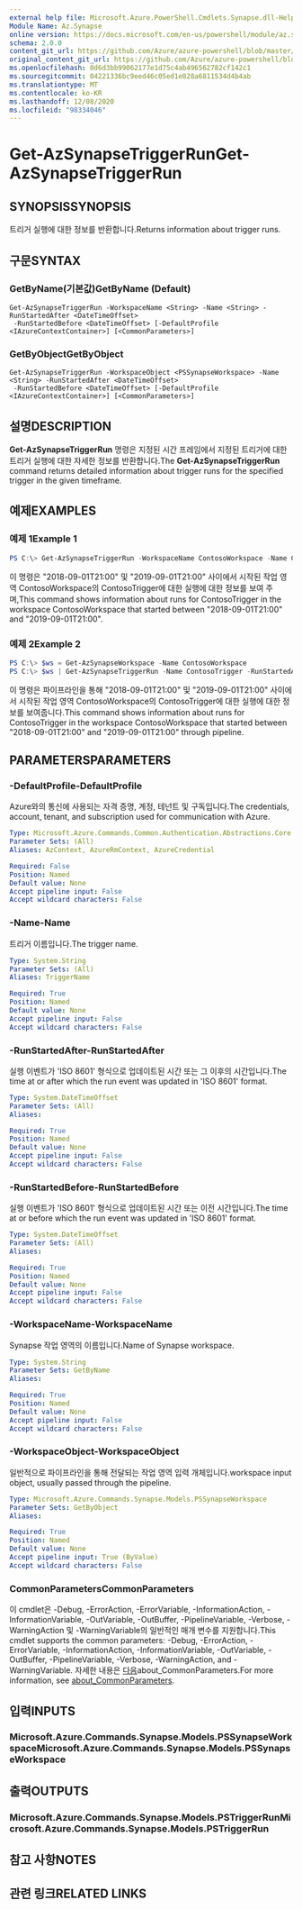 ```yaml
---
external help file: Microsoft.Azure.PowerShell.Cmdlets.Synapse.dll-Help.xml
Module Name: Az.Synapse
online version: https://docs.microsoft.com/en-us/powershell/module/az.synapse/get-azsynapsetriggerrun
schema: 2.0.0
content_git_url: https://github.com/Azure/azure-powershell/blob/master/src/Synapse/Synapse/help/Get-AzSynapseTriggerRun.md
original_content_git_url: https://github.com/Azure/azure-powershell/blob/master/src/Synapse/Synapse/help/Get-AzSynapseTriggerRun.md
ms.openlocfilehash: 0d6d3bb99062177e1d75c4ab496562782cf142c1
ms.sourcegitcommit: 04221336bc9eed46c05ed1e828a6811534d4b4ab
ms.translationtype: MT
ms.contentlocale: ko-KR
ms.lasthandoff: 12/08/2020
ms.locfileid: "98334046"
---
```

# <span data-ttu-id="ac840-101">Get-AzSynapseTriggerRun</span><span class="sxs-lookup"><span data-stu-id="ac840-101">Get-AzSynapseTriggerRun</span></span>

## <span data-ttu-id="ac840-102">SYNOPSIS</span><span class="sxs-lookup"><span data-stu-id="ac840-102">SYNOPSIS</span></span>
<span data-ttu-id="ac840-103">트리거 실행에 대한 정보를 반환합니다.</span><span class="sxs-lookup"><span data-stu-id="ac840-103">Returns information about trigger runs.</span></span>

## <span data-ttu-id="ac840-104">구문</span><span class="sxs-lookup"><span data-stu-id="ac840-104">SYNTAX</span></span>

### <span data-ttu-id="ac840-105">GetByName(기본값)</span><span class="sxs-lookup"><span data-stu-id="ac840-105">GetByName (Default)</span></span>
```
Get-AzSynapseTriggerRun -WorkspaceName <String> -Name <String> -RunStartedAfter <DateTimeOffset>
 -RunStartedBefore <DateTimeOffset> [-DefaultProfile <IAzureContextContainer>] [<CommonParameters>]
```

### <span data-ttu-id="ac840-106">GetByObject</span><span class="sxs-lookup"><span data-stu-id="ac840-106">GetByObject</span></span>
```
Get-AzSynapseTriggerRun -WorkspaceObject <PSSynapseWorkspace> -Name <String> -RunStartedAfter <DateTimeOffset>
 -RunStartedBefore <DateTimeOffset> [-DefaultProfile <IAzureContextContainer>] [<CommonParameters>]
```

## <span data-ttu-id="ac840-107">설명</span><span class="sxs-lookup"><span data-stu-id="ac840-107">DESCRIPTION</span></span>
<span data-ttu-id="ac840-108">**Get-AzSynapseTriggerRun** 명령은 지정된 시간 프레임에서 지정된 트리거에 대한 트리거 실행에 대한 자세한 정보를 반환합니다.</span><span class="sxs-lookup"><span data-stu-id="ac840-108">The **Get-AzSynapseTriggerRun** command returns detailed information about trigger runs for the specified trigger in the given timeframe.</span></span>

## <span data-ttu-id="ac840-109">예제</span><span class="sxs-lookup"><span data-stu-id="ac840-109">EXAMPLES</span></span>

### <span data-ttu-id="ac840-110">예제 1</span><span class="sxs-lookup"><span data-stu-id="ac840-110">Example 1</span></span>
```powershell
PS C:\> Get-AzSynapseTriggerRun -WorkspaceName ContosoWorkspace -Name ContosoTrigger -RunStartedAfter [DateTimeOffset]"2018-09-01T21:00" -RunStartedBefore [DateTimeOffset]"2019-09-01T21:00"
```

<span data-ttu-id="ac840-111">이 명령은 "2018-09-01T21:00" 및 "2019-09-01T21:00" 사이에서 시작된 작업 영역 ContosoWorkspace의 ContosoTrigger에 대한 실행에 대한 정보를 보여 주며,</span><span class="sxs-lookup"><span data-stu-id="ac840-111">This command shows information about runs for ContosoTrigger in the workspace ContosoWorkspace that started between "2018-09-01T21:00" and "2019-09-01T21:00".</span></span>

### <span data-ttu-id="ac840-112">예제 2</span><span class="sxs-lookup"><span data-stu-id="ac840-112">Example 2</span></span>
```powershell
PS C:\> $ws = Get-AzSynapseWorkspace -Name ContosoWorkspace
PS C:\> $ws | Get-AzSynapseTriggerRun -Name ContosoTrigger -RunStartedAfter [DateTimeOffset]"2018-09-01T21:00" -RunStartedBefore [DateTimeOffset]"2019-09-01T21:00"
```

<span data-ttu-id="ac840-113">이 명령은 파이프라인을 통해 "2018-09-01T21:00" 및 "2019-09-01T21:00" 사이에서 시작된 작업 영역 ContosoWorkspace의 ContosoTrigger에 대한 실행에 대한 정보를 보여줍니다.</span><span class="sxs-lookup"><span data-stu-id="ac840-113">This command shows information about runs for ContosoTrigger in the workspace ContosoWorkspace that started between "2018-09-01T21:00" and "2019-09-01T21:00" through pipeline.</span></span>

## <span data-ttu-id="ac840-114">PARAMETERS</span><span class="sxs-lookup"><span data-stu-id="ac840-114">PARAMETERS</span></span>

### <span data-ttu-id="ac840-115">-DefaultProfile</span><span class="sxs-lookup"><span data-stu-id="ac840-115">-DefaultProfile</span></span>
<span data-ttu-id="ac840-116">Azure와의 통신에 사용되는 자격 증명, 계정, 테넌트 및 구독입니다.</span><span class="sxs-lookup"><span data-stu-id="ac840-116">The credentials, account, tenant, and subscription used for communication with Azure.</span></span>

```yaml
Type: Microsoft.Azure.Commands.Common.Authentication.Abstractions.Core.IAzureContextContainer
Parameter Sets: (All)
Aliases: AzContext, AzureRmContext, AzureCredential

Required: False
Position: Named
Default value: None
Accept pipeline input: False
Accept wildcard characters: False
```

### <span data-ttu-id="ac840-117">-Name</span><span class="sxs-lookup"><span data-stu-id="ac840-117">-Name</span></span>
<span data-ttu-id="ac840-118">트리거 이름입니다.</span><span class="sxs-lookup"><span data-stu-id="ac840-118">The trigger name.</span></span>

```yaml
Type: System.String
Parameter Sets: (All)
Aliases: TriggerName

Required: True
Position: Named
Default value: None
Accept pipeline input: False
Accept wildcard characters: False
```

### <span data-ttu-id="ac840-119">-RunStartedAfter</span><span class="sxs-lookup"><span data-stu-id="ac840-119">-RunStartedAfter</span></span>
<span data-ttu-id="ac840-120">실행 이벤트가 'ISO 8601' 형식으로 업데이트된 시간 또는 그 이후의 시간입니다.</span><span class="sxs-lookup"><span data-stu-id="ac840-120">The time at or after which the run event was updated in 'ISO 8601' format.</span></span>

```yaml
Type: System.DateTimeOffset
Parameter Sets: (All)
Aliases:

Required: True
Position: Named
Default value: None
Accept pipeline input: False
Accept wildcard characters: False
```

### <span data-ttu-id="ac840-121">-RunStartedBefore</span><span class="sxs-lookup"><span data-stu-id="ac840-121">-RunStartedBefore</span></span>
<span data-ttu-id="ac840-122">실행 이벤트가 'ISO 8601' 형식으로 업데이트된 시간 또는 이전 시간입니다.</span><span class="sxs-lookup"><span data-stu-id="ac840-122">The time at or before which the run event was updated in 'ISO 8601' format.</span></span>

```yaml
Type: System.DateTimeOffset
Parameter Sets: (All)
Aliases:

Required: True
Position: Named
Default value: None
Accept pipeline input: False
Accept wildcard characters: False
```

### <span data-ttu-id="ac840-123">-WorkspaceName</span><span class="sxs-lookup"><span data-stu-id="ac840-123">-WorkspaceName</span></span>
<span data-ttu-id="ac840-124">Synapse 작업 영역의 이름입니다.</span><span class="sxs-lookup"><span data-stu-id="ac840-124">Name of Synapse workspace.</span></span>

```yaml
Type: System.String
Parameter Sets: GetByName
Aliases:

Required: True
Position: Named
Default value: None
Accept pipeline input: False
Accept wildcard characters: False
```

### <span data-ttu-id="ac840-125">-WorkspaceObject</span><span class="sxs-lookup"><span data-stu-id="ac840-125">-WorkspaceObject</span></span>
<span data-ttu-id="ac840-126">일반적으로 파이프라인을 통해 전달되는 작업 영역 입력 개체입니다.</span><span class="sxs-lookup"><span data-stu-id="ac840-126">workspace input object, usually passed through the pipeline.</span></span>

```yaml
Type: Microsoft.Azure.Commands.Synapse.Models.PSSynapseWorkspace
Parameter Sets: GetByObject
Aliases:

Required: True
Position: Named
Default value: None
Accept pipeline input: True (ByValue)
Accept wildcard characters: False
```

### <span data-ttu-id="ac840-127">CommonParameters</span><span class="sxs-lookup"><span data-stu-id="ac840-127">CommonParameters</span></span>
<span data-ttu-id="ac840-128">이 cmdlet은 -Debug, -ErrorAction, -ErrorVariable, -InformationAction, -InformationVariable, -OutVariable, -OutBuffer, -PipelineVariable, -Verbose, -WarningAction 및 -WarningVariable의 일반적인 매개 변수를 지원합니다.</span><span class="sxs-lookup"><span data-stu-id="ac840-128">This cmdlet supports the common parameters: -Debug, -ErrorAction, -ErrorVariable, -InformationAction, -InformationVariable, -OutVariable, -OutBuffer, -PipelineVariable, -Verbose, -WarningAction, and -WarningVariable.</span></span> <span data-ttu-id="ac840-129">자세한 내용은 [다음](http://go.microsoft.com/fwlink/?LinkID=113216)about_CommonParameters.</span><span class="sxs-lookup"><span data-stu-id="ac840-129">For more information, see [about_CommonParameters](http://go.microsoft.com/fwlink/?LinkID=113216).</span></span>

## <span data-ttu-id="ac840-130">입력</span><span class="sxs-lookup"><span data-stu-id="ac840-130">INPUTS</span></span>

### <span data-ttu-id="ac840-131">Microsoft.Azure.Commands.Synapse.Models.PSSynapseWorkspace</span><span class="sxs-lookup"><span data-stu-id="ac840-131">Microsoft.Azure.Commands.Synapse.Models.PSSynapseWorkspace</span></span>

## <span data-ttu-id="ac840-132">출력</span><span class="sxs-lookup"><span data-stu-id="ac840-132">OUTPUTS</span></span>

### <span data-ttu-id="ac840-133">Microsoft.Azure.Commands.Synapse.Models.PSTriggerRun</span><span class="sxs-lookup"><span data-stu-id="ac840-133">Microsoft.Azure.Commands.Synapse.Models.PSTriggerRun</span></span>

## <span data-ttu-id="ac840-134">참고 사항</span><span class="sxs-lookup"><span data-stu-id="ac840-134">NOTES</span></span>

## <span data-ttu-id="ac840-135">관련 링크</span><span class="sxs-lookup"><span data-stu-id="ac840-135">RELATED LINKS</span></span>

